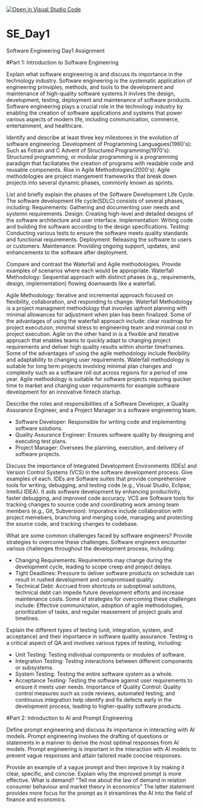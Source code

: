 [![Open in Visual Studio Code](https://classroom.github.com/assets/open-in-vscode-2e0aaae1b6195c2367325f4f02e2d04e9abb55f0b24a779b69b11b9e10269abc.svg)](https://classroom.github.com/online_ide?assignment_repo_id=15607676&assignment_repo_type=AssignmentRepo)
# SE_Day1
Software Engineering Day1 Assignment

#Part 1: Introduction to Software Engineering

Explain what software engineering is and discuss its importance in the technology industry.
Software engineering is the systematic application of engineering prinviples, methods, and tools to the development and maintenance of high-quality software systems.It invlves the design, development, testing, deployment and maintenance of software products.
Software engineering plays a crucial role in the technology industry by enabling the creation of software applications and systems that power various aspects of modern life, including communication, commerce, entertainment, and healthcare. 

Identify and describe at least three key milestones in the evolution of software engineering.
Development of Programming Languagues(1960's): Such as Fotran and C
Advent of Structured Programming(1970's): Structured programming, or modular programming is a programming paradigm that faciliatates the creation of programs with readable code and reusable components.
Rise in Agile Methodologies(2000's): Agile methodologies are project mangement frameworks that break down projects into several dynamic phases, commonly known as sprints.

List and briefly explain the phases of the Software Development Life Cycle.
The software development life cycle(SDLC) consists of several phases, including:
Requirements: Gathering and documenting user needs and systemn requirements.
Design: Creating high-level and detailed designs of the software architecture and user interface.
Implementation: Writing code and building the software according to the design specifications.
Testing: Conducting various tests to ensure the software meets quality standards and functional requirements.
Deployment: Releasing the software to users or customers.
Maintenance: Providing ongoing support, updates, and enhancements to the software after deployment.

Compare and contrast the Waterfall and Agile methodologies. Provide examples of scenarios where each would be appropriate.
Waterfall Methodology: Sequential approach with distinct phases (e.g., requirements, design, implementation) flowing downwards like a waterfall.

Agile Methodology: Iterative and incremental approach focused on flexibility, collaboration, and responding to change.
Waterfall Methodology is a project managment methodology that invovles upfront planning with minimal allowances for adjustment when plan has been finalized. Some of the advantages of using the waterfall approach include: clear roadmap for project executuion, minimal stress to engineering team and minimal cost in project execution.
Agile on the other hand in is a flexible and iterative approach that enables teams to quickly adapt to changing project requirements and deliver high quality results within shorter timeframes. Some of the advantages of using the agile methodology include flexibility and adaptability to changing user requirements.
Waterfall methodology is suitable for long term projects involving minimal plan changes and complexity such as a software roll out across regions for a period of one year.
Agile methodology is suitable for software projects requiring quicker time to market and changing user requirements for example software development for an innovative fintech startup.

Describe the roles and responsibilities of a Software Developer, a Quality Assurance Engineer, and a Project Manager in a software engineering team.
- Software Developer: Responsible for writing code and implementing software solutions.
- Quality Assurance Engineer: Ensures software quality by designing and executing test plans.
- Project Manager: Oversees the planning, execution, and delivery of software projects.

Discuss the importance of Integrated Development Environments (IDEs) and Version Control Systems (VCS) in the software development process. Give examples of each.
IDEs are Software suites that provide comprehensive tools for writing, debugging, and testing code (e.g., Visual Studio, Eclipse, IntelliJ IDEA). It aids software development by enhancing productivity, faster debugging, and improved code accuracy.
VCS are Software tools for tracking changes to source code and coordinating work among team members (e.g., Git, Subversion). Imporatnce include collaboration with project memebers, branching and merging code, managing and protecting the source code, and tracking changes to codebase.

What are some common challenges faced by software engineers? Provide strategies to overcome these challenges.
Software engineers encounter various challenges throughout the development process, including:
  - Changing Requirements: Requirements may change during the development cycle, leading to scope creep and project delays.
  - Tight Deadlines: Pressure to deliver software products on schedule can result in rushed development and compromised quality.
  - Technical Debt: Accrued from shortcuts or suboptimal solutions, technical debt can impede future development efforts and increase maintenance costs.
Some of strategies for overcoming these challenges include:
Effective communictaion, adoption of agile methodologies, prioritization of tasks, and regular reassement of project goals and timelines.


Explain the different types of testing (unit, integration, system, and acceptance) and their importance in software quality assurance.
Testing is a critical aspect of QA and involves various types of testing, including:
  - Unit Testing: Testing individual components or modules of software.
  - Integration Testing: Testing interactions between different components or subsystems.
  - System Testing: Testing the entire software system as a whole.
  - Acceptance Testing: Testing the software against user requirements to ensure it meets user needs.
Importance of Quality Control: Quality control measures such as code reviews, automated testing, and continuous integration help identify and fix defects early in the development process, leading to higher-quality software products.


#Part 2: Introduction to AI and Prompt Engineering


Define prompt engineering and discuss its importance in interacting with AI models.
Prompt engineering involves the drafting of questions or statements in a manner to derive the most optimal responses from AI models.
Prompt engineering is important in the interaction with AI models to prevent vague responses and attain tailored made concise responses.


Provide an example of a vague prompt and then improve it by making it clear, specific, and concise. Explain why the improved prompt is more effective.
What is demand?
"Tell me about the law of demand in relation consumer behaviour and market theory in economics"
The latter statement provides more focus for the prompt as it streamlines the AI into the field of finance and economics.

